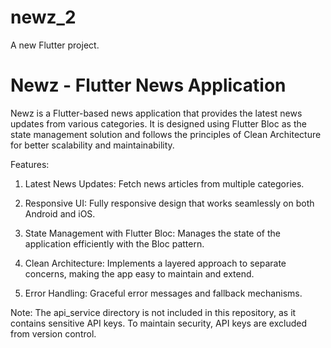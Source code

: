 # newz_2

A new Flutter project.

# Newz - Flutter News Application


Newz is a Flutter-based news application that provides the latest news updates from various categories. It is designed using Flutter Bloc as the state management solution and follows the principles of Clean Architecture for better scalability and maintainability.

Features:

1) Latest News Updates: Fetch news articles from multiple categories.

2) Responsive UI: Fully responsive design that works seamlessly on both Android and iOS.

3) State Management with Flutter Bloc: Manages the state of the application efficiently with the Bloc pattern.

4) Clean Architecture: Implements a layered approach to separate concerns, making the app easy to maintain and extend.

5) Error Handling: Graceful error messages and fallback mechanisms.
   
Note: The api_service directory is not included in this repository, as it contains sensitive API keys. To maintain security, API keys are excluded from version control.
